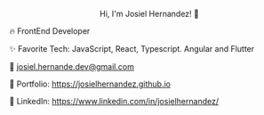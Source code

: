 
<p align="center">
  <!---
  <img src="https://github.com/waldyr/Sublime-Installer/blob/master/sublime_text.png?raw=true" alt="Sublime's custom image"/>
  --->
  Hi, I'm Josiel Hernandez! 👋

  🔥 FrontEnd Developer

  ✨ Favorite Tech: JavaScript, React, Typescript. Angular and Flutter
  
  📧 josiel.hernande.dev@gmail.com

  🎨 Portfolio: https://josielhernandez.github.io

  💼 LinkedIn: https://www.linkedin.com/in/josielhernandez/
</p>
<!---
JosielHernandezDev/JosielHernandezDev is a ✨ special ✨ repository because its `README.md` (this file) appears on your GitHub profile.
You can click the Preview link to take a look at your changes.
--->
